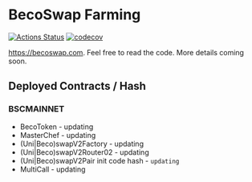 # BecoSwap Farming

[![Actions Status](https://github.com/becoswap/becoswap-farm/workflows/CI/badge.svg)](https://github.com/pancakeswap/becoswap-farm/actions)
[![codecov](https://codecov.io/gh/becoswap/becoswap-farm/branch/master/graph/badge.svg?token=5XMLP74IR0)](https://codecov.io/gh/pancakeswap/becoswap-farm)

https://becoswap.com. Feel free to read the code. More details coming soon.

## Deployed Contracts / Hash

### BSCMAINNET

- BecoToken - updating
- MasterChef - updating
- (Uni|Beco)swapV2Factory - updating
- (Uni|Beco)swapV2Router02 - updating
- (Uni|Beco)swapV2Pair init code hash - `updating`
- MultiCall - updating
